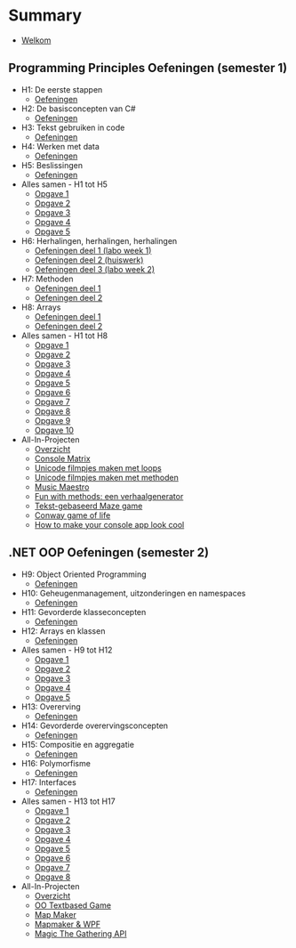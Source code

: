 # Summary

* [Welkom](README.md)


## Programming Principles Oefeningen (semester 1)

* H1: De eerste stappen
  * [Oefeningen](0_intro/A_Practica.md)
* H2: De basisconcepten van C#
  * [Oefeningen](1_csharpbasics/A_practica.md)
* H3: Tekst gebruiken in code
  * [Oefeningen](2_tekst/a_practica.md)
* H4: Werken met data
  * [Oefeningen](3_data/A_Practica.md)
* H5: Beslissingen
  * [Oefeningen](4_beslissingen/a_practica.md)
* Alles samen - H1 tot H5
  * [Opgave 1](EindeTests/Mod1/Opgave.md)
  * [Opgave 2](EindeTests/Mod1/Opgave_1920.md)
  * [Opgave 3](EindeTests/Mod1/Opgave_1819.md)
  * [Opgave 4](EindeTests/Mod1/Opgave_1920sim.md)
  * [Opgave 5](EindeTests/Mod1/Opgave_2021.md)
* H6: Herhalingen, herhalingen, herhalingen
  * [Oefeningen deel 1 (labo week 1)](5_herhalingen/A_practica.md)
  * [Oefeningen deel 2 (huiswerk)](5_herhalingen/c_practica.md)
  * [Oefeningen deel 3 (labo week 2)](5_herhalingen/b_practica.md)
* H7: Methoden
  * [Oefeningen deel 1](6_methoden/b_practica.md)
  * [Oefeningen deel 2](6_methoden/c_practica.md)
* H8: Arrays
  * [Oefeningen deel 1](7_arrays/A_practica.md)
  * [Oefeningen deel 2](7_arrays/B_practica.md)
* Alles samen - H1 tot H8
  * [Opgave 1](EindeTests/Mod2/Opgave_2122.md)
  * [Opgave 2](EindeTests/Mod2/Opgave_1819.md)
  * [Opgave 3](EindeTests/Mod2/Opgave_1819_2ezit.md)
  * [Opgave 4](EindeTests/Mod2/Opgave_1920.md)
  * [Opgave 5](EindeTests/Mod2/Opgave_1920b.md)
  * [Opgave 6](EindeTests/Mod2/Opgave_2021.md)
  * [Opgave 7](EindeTests/Mod2/Opgave_2122b.md)
  * [Opgave 8](EindeTests/Mod2/Opgave_2122c.md)
  * [Opgave 9](EindeTests/Mod2/Opgave_2223.md)
  * [Opgave 10](EindeTests/Mod2/Opgave_2324.md)
* All-In-Projecten
  * [Overzicht](A_DEEL1_AllInOne/0_Deel1_IntroductieAllInOne.md)
  * [Console Matrix](A_DEEL1_AllInOne/1_ConsoleMatrix.md)
  * [Unicode filmpjes maken met loops](A_DEEL1_AllInOne/3_AsciiMovieWithLoops.md)
  * [Unicode filmpjes maken met methoden](A_DEEL1_AllInOne/2_AsciiMoviesWithMethods.md)
  * [Music Maestro](EindeTests/Mod2/Opgave.md)
  * [Fun with methods: een verhaalgenerator](A_DEEL1_AllInOne/3_verhaalgenerator.md)
  * [Tekst-gebaseerd Maze game](A_DEEL1_AllInOne/4_MazeGame.md)
  * [Conway game of life](A_DEEL1_AllInOne/5_conway.md)
  * [How to make your console app look cool](A_DEEL1_AllInOne/coolconsole.md)

## .NET OOP Oefeningen (semester 2)

* H9: Object Oriented Programming
  * [Oefeningen](8_klassen/A_practica.md)
* H10: Geheugenmanagement, uitzonderingen en namespaces
  * [Oefeningen](9_meminoop/A_poke1.md)
* H11: Gevorderde klasseconcepten
  * [Oefeningen](10_advancedklassen/A_practica3.md)
* H12: Arrays en klassen
  * [Oefeningen](11_arraysvanklassen/A_practicaMem.md)
* Alles samen - H9 tot H12
  * [Opgave 1](EindeTests/Mod3/Opgave.md)
  * [Opgave 2](EindeTests/Mod3/Opgave2.md)
  * [Opgave 3](EindeTests/Mod3/Opgave_1819.md)
  * [Opgave 4](EindeTests/Mod3/Opgave_1920.md)
  * [Opgave 5](EindeTests/Mod3/Opgave_2021.md)
* H13: Overerving
  * [Oefeningen](12_overerving/A_PracticaSimpel.md)
* H14: Gevorderde overervingsconcepten
  * [Oefeningen](13_advancedovererving/A_Practica.md)
* H15: Compositie en aggregatie
  * [Oefeningen](14_compositie/A_PracticaComp.md)
* H16: Polymorfisme
  * [Oefeningen](15_polymorfisme/A_Practica.md)
* H17: Interfaces
  * [Oefeningen](16_interfaces/A_practica.md)
* Alles samen - H13 tot H17
  * [Opgave 1](EindeTests/Mod4/Opgave.md)
  * [Opgave 2](EindeTests/Mod4/Opgave_1819_2ezit.md)
  * [Opgave 3](EindeTests/Mod4/Opgave_1920.md)
  * [Opgave 4](EindeTests/Mod4/Opgave_2021.md)
  * [Opgave 5](EindeTests/Mod4/Opgave_2021b.md)
  * [Opgave 6](EindeTests/Mod4/Opgave_2122.md)
  * [Opgave 7](EindeTests/Mod4/Opgave_2122b.md)
  * [Opgave 8](EindeTests/Mod4/Opgave_2223.md)
* All-In-Projecten
  * [Overzicht](A_DEEL2_AllInOne/0_Deel2_IntroductieAllInOne.md)
  * [OO Textbased Game](A_DEEL2_AllInOne/2_OOTextGame.md)
  * [Map Maker](A_DEEL2_AllInOne/1_MapMapker.md)
  * [Mapmaker & WPF](A_DEEL2_AllInOne/1_MapMapkerWPF.md)
  * [Magic The Gathering API](A_DEEL2_AllInOne/mtgapi.md)  
<!---* Oplossingen Corona Files
  * [Oplossing Corona Missie 1](corona/opl_h12corona.md)
  * [Oplossing Corona Missie 2](corona/opl_h13corona.md)
  * [Oplossing Corona Missie 3](corona/opl_h14corona.md) 
  *   * [War Simulator](A_DEEL2_AllInOne/3_WarGame.md)
  * --->

